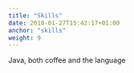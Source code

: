 ```yaml
---
title: "Skills"
date: 2018-01-27T15:42:17+01:00
anchor: "skills"
weight: 9
---
```

Java, both coffee and the language